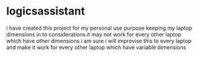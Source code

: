 # logicsassistant
i have created this project for my personal use purpose keeping my laptop dimensions in to considerations it may not work for every other laptop which have other dimensions i am sure i will improvise this to every laptop and make it work for every other laptop which have variable dimensions 

